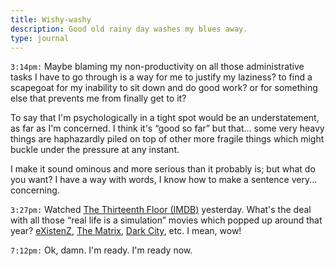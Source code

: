 ```yaml
---
title: Wishy-washy
description: Good old rainy day washes my blues away.
type: journal
---
```


`3:14pm:` Maybe blaming my non-productivity on all those administrative tasks I have to go through is a way for me to justify my laziness? to find a scapegoat for my inability to sit down and do good work? or for something else that prevents me from finally get to it?

To say that I'm psychologically in a tight spot would be an understatement, as far as I'm concerned. I think it's “good so far” but that... some very heavy things are haphazardly piled on top of other more fragile things which might buckle under the pressure at any instant.

I make it sound ominous and more serious than it probably is; but what do you want? I have a way with words, I know how to make a sentence very... concerning.

`3:27pm:` Watched [The Thirteenth Floor (IMDB)](https://www.imdb.com/title/tt0139809) yesterday. What's the deal with all those “real life is a simulation” movies which popped up around that year? [eXistenZ](https://www.imdb.com/title/tt0120907), [The Matrix](https://www.imdb.com/title/tt0133093), [Dark City](https://www.imdb.com/title/tt0118929), etc. I mean, wow!

`7:12pm:` Ok, damn. I'm ready. I'm ready now.